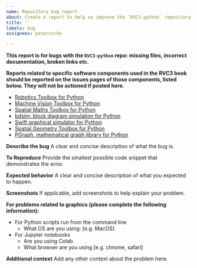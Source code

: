 ```yaml
---
name: Repository bug report
about: Create a report to help us improve the `RVC3-python` repository
title: ''
labels: bug
assignees: petercorke

---
```


**This report is for bugs with the `RVC3-python` repo: missing files, incorrect documentation, broken links etc.**

**Reports related to specific software components used in the RVC3 book should be reported on the issues pages of those components, listed below.  They will not be actioned if posted here.**

- [Robotics Toolbox for Python](https://github.com/petercorke/robotics-toolbox-python/issues)
- [Machine Vision Toolbox  for Python](https://github.com/petercorke/machinevision-toolbox-python/issues)
- [Spatial Maths Toolbox for Python](https://github.com/petercorke/spatialmath-python/issues)
- [bdsim: block diagram simulation for Python](https://github.com/petercorke/bdsim/issues)
- [Swift graphical simulator for Python](https://github.com/jhavl/swift/issues)
- [Spatial Geometry Toolbox for Python](https://github.com/jhavl/spatialgeometry/issues)
- [PGraph, mathematical graph library for Python](https://github.com/petercorke/pgraph-python/issues)

**Describe the bug**
A clear and concise description of what the bug is.

**To Reproduce**
Provide the smallest possible code snippet that demonstrates the error.  

**Expected behavior**
A clear and concise description of what you expected to happen.

**Screenshots**
If applicable, add screenshots to help explain your problem.

**For problems related to graphics (please complete the following information):**
 - For Python scripts run from the command line
   - What OS are you using: [e.g. MacOS]
 - For Jupyter notebooks
   - Are you using Colab
   - What browser are you using [e.g. chrome, safari]

**Additional context**
Add any other context about the problem here.
